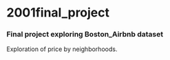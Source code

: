 # 2001final_project

### Final project exploring Boston_Airbnb dataset

Exploration of price by neighborhoods.
